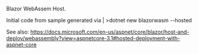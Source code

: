 ﻿
Blazor WebAssem Host.

Initial code from sample generated via 
| >dotnet new blazorwasm --hosted

See also:
https://docs.microsoft.com/en-us/aspnet/core/blazor/host-and-deploy/webassembly?view=aspnetcore-3.1#hosted-deployment-with-aspnet-core
